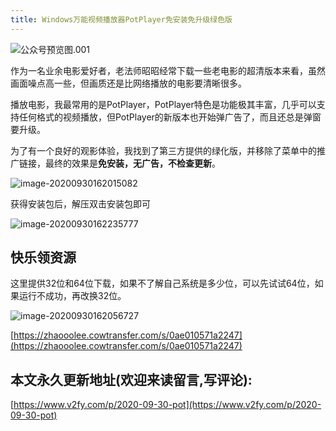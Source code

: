 ```yaml
---
title: Windows万能视频播放器PotPlayer免安装免升级绿色版
---
```


![公众号预览图.001](https://www.v2fy.com/asset/0i/jikemiji/jikemiji-md/2020-09-30-pot.assets/%E5%85%AC%E4%BC%97%E5%8F%B7%E9%A2%84%E8%A7%88%E5%9B%BE.001.jpeg)

作为一名业余电影爱好者，老法师昭昭经常下载一些老电影的超清版本来看，虽然画面噪点高一些，但画质还是比网络播放的电影要清晰很多。

播放电影，我最常用的是PotPlayer，PotPlayer特色是功能极其丰富，几乎可以支持任何格式的视频播放，但PotPlayer的新版本也开始弹广告了，而且还总是弹窗要升级。


为了有一个良好的观影体验，我找到了第三方提供的绿化版，并移除了菜单中的推广链接，最终的效果是**免安装，无广告，不检查更新**。


![image-20200930162015082](https://www.v2fy.com/asset/0i/jikemiji/jikemiji-md/2020-09-30-pot.assets/image-20200930162015082.png)


获得安装包后，解压双击安装包即可


![image-20200930162235777](https://www.v2fy.com/asset/0i/jikemiji/jikemiji-md/2020-09-30-pot.assets/image-20200930162235777.png)



## 快乐领资源


这里提供32位和64位下载，如果不了解自己系统是多少位，可以先试试64位，如果运行不成功，再改换32位。

![image-20200930162056727](https://www.v2fy.com/asset/0i/jikemiji/jikemiji-md/2020-09-30-pot.assets/image-20200930162056727.png)



[https://zhaooolee.cowtransfer.com/s/0ae010571a2247](https://zhaooolee.cowtransfer.com/s/0ae010571a2247)




## 本文永久更新地址(欢迎来读留言,写评论):

[https://www.v2fy.com/p/2020-09-30-pot](https://www.v2fy.com/p/2020-09-30-pot)
